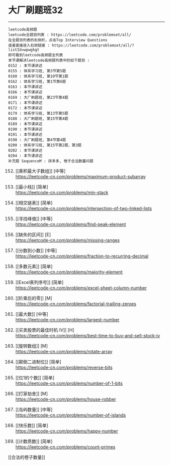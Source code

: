 # 大厂刷题班32

---

```
leetcode高频题
leetcode全题目列表 : https://leetcode.com/problemset/all/
在全题目列表的右侧栏，点击Top Interview Questions
或者直接进入右侧链接 : https://leetcode.com/problemset/all/?listId=wpwgkgt
即可看到leetcode高频题全列表
本节课解决leetcode高频题列表中的如下题目 : 
0152 : 本节课讲述
0155 : 体系学习班, 第3节第5题
0160 : 体系学习班, 第10节第1题
0162 : 体系学习班, 第1节第6题
0163 : 本节课讲述
0166 : 本节课讲述
0169 : 大厂刷题班, 第23节第4题
0171 : 本节课讲述
0172 : 本节课讲述
0179 : 体系学习班, 第13节第5题
0188 : 大厂刷题班, 第15节第4题
0189 : 本节课讲述
0190 : 本节课讲述
0191 : 本节课讲述
0198 : 大厂刷题班, 第4节第4题
0200 : 体系学习班, 第15节第2题、第3题
0202 : 本节课讲述
0204 : 本节课讲述
补充题 SequenceM : 拼多多, 卷子合法数量问题
```

152. [[乘积最大子数组]] [中等]    
https://leetcode-cn.com/problems/maximum-product-subarray

155. [[最小栈]] [简单]    
https://leetcode-cn.com/problems/min-stack

160. [[相交链表]] [简单]    
https://leetcode-cn.com/problems/intersection-of-two-linked-lists

162. [[寻找峰值]] [中等]    
https://leetcode-cn.com/problems/find-peak-element

163. [[缺失的区间]] [E]    
https://leetcode-cn.com/problems/missing-ranges

166. [[分数到小数]] [中等]    
https://leetcode-cn.com/problems/fraction-to-recurring-decimal

169. [[多数元素]] [简单]    
https://leetcode-cn.com/problems/majority-element

171. [[Excel表列序号]] [简单]    
https://leetcode-cn.com/problems/excel-sheet-column-number

172. [[阶乘后的零]] [M]    
https://leetcode-cn.com/problems/factorial-trailing-zeroes

179. [[最大数]] [中等]    
https://leetcode-cn.com/problems/largest-number

188. [[买卖股票的最佳时机 IV]] [H]  
https://leetcode-cn.com/problems/best-time-to-buy-and-sell-stock-iv

189. [[旋转数组]] [M]    
https://leetcode-cn.com/problems/rotate-array

190. [[颠倒二进制位]] [简单]    
https://leetcode-cn.com/problems/reverse-bits

191. [[位1的个数]] [简单]    
https://leetcode-cn.com/problems/number-of-1-bits

198. [[打家劫舍]] [M]    
https://leetcode-cn.com/problems/house-robber

200. [[岛屿数量]] [中等]    
https://leetcode-cn.com/problems/number-of-islands

202. [[快乐数]] [简单]    
https://leetcode-cn.com/problems/happy-number

204. [[计数质数]] [简单]    
https://leetcode-cn.com/problems/count-primes

[[合法的卷子数量]]